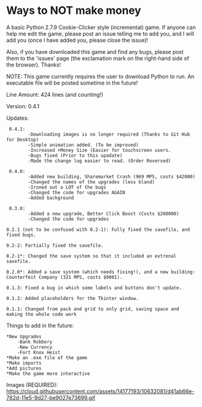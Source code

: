 # Ways to NOT make money
A basic Python 2.7.9 Cookie-Clicker style (incremental) game. If anyone can help me edit the game, please post an issue telling me to add you, and I will add you (once I have added you, please close the issue)!

Also, if you have downloaded this game and find any bugs, please post them to the 'issues' page (the exclamation mark on the right-hand side of the browser). Thanks!

NOTE: This game currently requires the user to download Python to run. An executable file will be posted sometime in the future!

Line Amount: 424 lines (and counting!)

Version: 0.4.1

Updates:

     0.4.1:
            -Downloading images is no longer required (Thanks to Git Hub for Desktop)
            -Simple animation added. (To be improved)
            -Increased +Money Size (Easier for touchscreen users.
            -Bugs fixed (Prior to this upadate)
            -Made the change log easier to read. (Order Reversed)
            
     0.4.0:
            -Added new building, Sharemarket Crash (969 MPS, costs $42000)
            -Changed the names of the upgrades (less bland)
            -Ironed out a LOT of the bugs
            -Changed the code for upgrades AGAIN
            -Added background

     0.3.0:
            -Added a new upgrade, Better Click Boost (Costs $200000)
            -Changed the code for upgrades

    0.2.1 (not to be confused with 0.2-1): Fully fixed the savefile, and fixed bugs.

    0.2-2: Partially fixed the savefile.
    
    0.2-1*: Changed the save system so that it included an extrenal savefile.
    
    0.2.0*: Added a save system (which needs fixing!), and a new building: Counterfeit Company (321 MPS, costs $9001).

    0.1.3: Fixed a bug in which some labels and buttons don't update.

    0.1.2: Added placeholders for the Tkinter window.
    
    0.1.1: Changed from pack and grid to only grid, saving space and making the whole code work
    

    
Things to add in the future:

    *New Upgrades
        -Bank Robbery
        -New Currency
        -Fort Knox Heist
    *Make an .exe file of the game
    *Make imports
    *Add pictures
    *Make the game more interactive

Images (REQUIRED):
https://cloud.githubusercontent.com/assets/14177193/10632081/d41ab66e-782d-11e5-9d27-be9027e73699.gif
